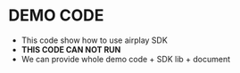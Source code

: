 # DEMO CODE

* This code show how to use airplay SDK    
* **THIS CODE CAN NOT RUN**        
* We can provide whole demo code + SDK lib + document     

